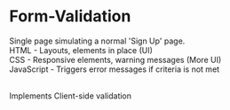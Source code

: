 # Form-Validation

Single page simulating a normal 'Sign Up' page.
<br>
HTML - Layouts, elements in place (UI)
<br>
CSS - Responsive elements, warning messages (More UI)
<br>
JavaScript - Triggers error messages if criteria is not met
<br><br>

Implements Client-side validation  
